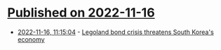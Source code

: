 # [Published on 2022-11-16](index.md)

* [2022-11-16, 11:15:04](https://news.ycombinator.com/item?id=33621409) - [Legoland bond crisis threatens South Korea's economy](https://foreignpolicy.com/2022/11/10/legoland-south-korea-bond-market-crisis/)
